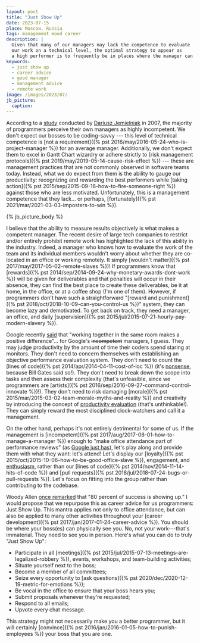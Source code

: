 ```yaml
---
layout: post
title: "Just Show Up"
date: 2023-07-15
place: Moscow, Russia
tags: management mood career
description: |
  Given that many of our managers may lack the competence to evaluate 
  our work on a technical level, the optimal strategy to appear as 
  a high performer is to frequently be in places where the manager can see you.
keywords:
  - just show up
  - career advice
  - good manager
  - management advice
  - remote work
image: /images/2023/07/
jb_picture:
  caption:
---
```


According to a [study](https://www.emerald.com/insight/content/doi/10.1108/09534810710760045/full/html) 
conducted by [Dariusz Jemielniak](https://www.jemielniak.org/) in 2007, the majority of programmers perceive 
their own managers as highly incompetent. We don't expect our bosses to be 
coding-savvy --- this level of technical competence is [not a requirement]({% pst 2016/may/2016-05-24-who-is-project-manager %})
for an average manager. Additionally, we don't expect them to excel in 
Gantt Chart wizardry or adhere strictly to [risk management protocols]({% pst 2019/may/2019-05-14-cause-risk-effect %}) 
--- these are management practices that are not commonly observed in software teams today.
Instead, what we do expect from them is the ability to gauge our productivity: 
recognizing and rewarding the best performers while 
[taking action]({% pst 2015/sep/2015-09-16-how-to-fire-someone-right %}) against those who are less motivated. 
Unfortunately, this is a management competence that they lack... or perhaps, 
[fortunately]({% pst 2021/mar/2021-03-03-imposters-to-win %}).

<!--more-->

{% jb_picture_body %}

I believe that the ability to measure results objectively is what makes a competent manager. The
recent desire of large tech companies to restrict and/or entirely prohibit remote work has
highlighted the lack of this ability in the industry. Indeed, a manager who knows how to evaluate
the work of the team and its individual members wouldn't worry about whether they are co-located in
an office or working remotely. It simply [wouldn't matter]({% pst 2017/may/2017-05-02-remote-slaves %})! 
If programmers know that [rewards]({% pst 2014/sep/2014-09-24-why-monetary-awards-dont-work %}) will be
given for deliverables and that penalties will occur in their absence, they can find the best place
to create these deliverables, be it at home, in the office, or at a coffee shop (I'm one of them).
However, if programmers don't have such a straightforward 
"[reward and punishment]({% pst 2018/oct/2018-10-09-can-you-control-us %})" system, they can
become lazy and demotivated. To get back on track, they need a manager, an office, and daily
[supervision]({% pst 2015/jul/2015-07-21-hourly-pay-modern-slavery %}).

Google recently [said](https://www.cnbc.com/2023/06/08/google-to-crack-down-on-hybrid-work-asks-remote-workers-to-reconsider.html)
that "working together in the same room makes a positive difference"...
for Google's <del>incompetent</del> managers, I guess. 
They may judge productivity by the amount of time their coders spend staring at monitors. 
They don't need to concern themselves with establishing an objective performance evaluation system. 
They don't need to count the [lines of code]({% pst 2014/apr/2014-04-11-cost-of-loc %}) 
(it's [nonsense](https://www.youtube.com/watch?v=9Zen0B0SNwI), because Bill Gates said so!). 
They don't need to break down the scope into tasks and then assess their complexity 
(that's unfeasible, since we programmers are [artists]({% pst 2016/sep/2016-09-27-command-control-innovate %})!). 
They don't need to risk damaging 
[morale]({% pst 2015/mar/2015-03-02-team-morale-myths-and-reality %}) 
and creativity by introducing the concept of [productivity evaluation](https://www.youtube.com/watch?v=yZcNHZ_FJco) 
(that's unthinkable!). 
They can simply reward the most disciplined clock-watchers and call it a management.

On the other hand, perhaps it's not entirely detrimental for some of us. If the management 
is [incompetent]({% pst 2017/aug/2017-08-01-how-to-manage-a-manager %}) 
enough to "make office attendance part of performance reviews" 
(as [Google just has](https://arstechnica.com/google/2023/06/google-makes-office-attendance-part-of-performance-reviews/)), 
let's play along and provide them with what they want: let's attend! 
Let's display our [loyalty]({% pst 2015/oct/2015-10-06-how-to-be-good-office-slave %}), 
engagement, and [enthusiasm](https://www.yegor256.com/pdf/2019/enthusiasm.pdf), 
rather than our [lines of code]({% pst 2014/nov/2014-11-14-hits-of-code %}) 
and [pull requests]({% pst 2018/jul/2018-07-24-bugs-or-pull-requests %}). 
Let's focus on fitting into the group rather than contributing to the codebase.

Woody Allen [once remarked](https://www.creativelive.com/blog/the-importance-of-showing-up/) that "80 percent of success
is showing up." I would propose that we repurpose this as career advice for us programmers: Just Show Up. This mantra
applies not only to office attendance, but can also be applied to many other activities throughout your 
[career development]({% pst 2017/jan/2017-01-24-career-advice %}). 
You should be where your boss(es) can physically see you. No, not your work---that's immaterial. They need
to see you in person. Here's what you can do to truly "Just Show Up":

  - Participate in all [meetings]({% pst 2015/jul/2015-07-13-meetings-are-legalized-robbery %}), events, workshops, and team-building activities;
  - Situate yourself next to the boss;
  - Become a member of all committees;
  - Seize every opportunity to [ask questions]({% pst 2020/dec/2020-12-19-metric-for-emotions %});
  - Be vocal in the office to ensure that your boss hears you;
  - Submit proposals whenever they're requested;
  - Respond to all emails;
  - Upvote every chat message.

This strategy might not necessarily make you a better programmer, 
but it will certainly [convince]({% pst 2016/jan/2016-01-05-how-to-punish-employees %}) 
your boss that you are one.
